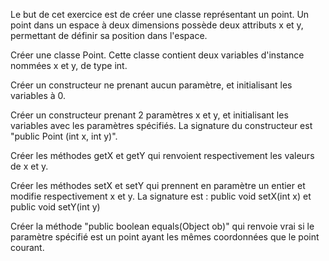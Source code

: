Le but de cet exercice est de créer une classe représentant un point. Un point dans un espace à deux dimensions possède deux attributs x et y, permettant de définir sa position dans l'espace.

Créer une classe Point. Cette classe contient deux variables d'instance nommées x et y, de type int.

Créer un constructeur ne prenant aucun paramètre, et initialisant les variables à 0.

Créer un constructeur prenant 2 paramètres x et y, et initialisant les variables avec les paramètres spécifiés.
La signature du constructeur est "public Point (int x, int y)".

Créer les méthodes getX et getY qui renvoient respectivement les valeurs de x et y.

Créer les méthodes setX et setY qui prennent en paramètre un entier et modifie respectivement x et y.
La signature est : public void setX(int x) et public void setY(int y)

Créer la méthode "public boolean equals(Object ob)" qui renvoie vrai si le paramètre spécifié est un point ayant les mêmes coordonnées que le point courant.
